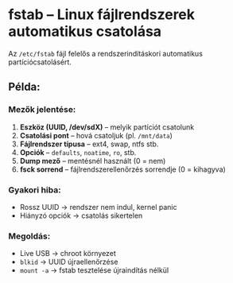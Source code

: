 # fstab – Linux fájlrendszerek automatikus csatolása

Az `/etc/fstab` fájl felelős a rendszerindításkori automatikus partíciócsatolásért.

## Példa:

### Mezők jelentése:
1. **Eszköz (UUID, /dev/sdX)** – melyik partíciót csatolunk
2. **Csatolási pont** – hová csatoljuk (pl. `/mnt/data`)
3. **Fájlrendszer típusa** – ext4, swap, ntfs stb.
4. **Opciók** – `defaults`, `noatime`, `ro`, stb.
5. **Dump mező** – mentésnél használt (0 = nem)
6. **fsck sorrend** – fájlrendszerellenőrzés sorrendje (0 = kihagyva)

### Gyakori hiba:
- Rossz UUID → rendszer nem indul, kernel panic
- Hiányzó opciók → csatolás sikertelen

### Megoldás:
- Live USB → chroot környezet
- `blkid` → UUID újraellenőrzése
- `mount -a` → fstab tesztelése újraindítás nélkül
